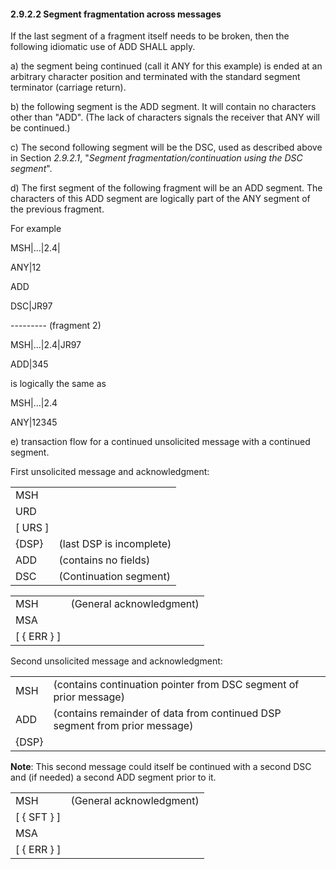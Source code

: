 #### 2.9.2.2 Segment fragmentation across messages

If the last segment of a fragment itself needs to be broken, then the following idiomatic use of ADD SHALL apply.

a) the segment being continued (call it ANY for this example) is ended at an arbitrary character position and terminated with the standard segment terminator (carriage return).

b) the following segment is the ADD segment. It will contain no characters other than "ADD". (The lack of characters signals the receiver that ANY will be continued.)

c) The second following segment will be the DSC, used as described above in Section _2.9.2.1_, "_Segment fragmentation/continuation using the DSC segment_".

d) The first segment of the following fragment will be an ADD segment. The characters of this ADD segment are logically part of the ANY segment of the previous fragment.

For example

MSH|...|2.4|

ANY|12

ADD

DSC|JR97

--------- (fragment 2)

MSH|...|2.4|JR97

ADD|345

is logically the same as

MSH|...|2.4

ANY|12345

e) transaction flow for a continued unsolicited message with a continued segment.

First unsolicited message and acknowledgment:

|     |     |
| --- | --- |
| MSH |  |
| URD |  |
| [ URS ] |  |
| \{DSP} | (last DSP is incomplete) |
| ADD | (contains no fields) |
| DSC | (Continuation segment) |

|     |     |
| --- | --- |
| MSH | (General acknowledgment) |
| MSA |  |
| [ \{ ERR } ] |  |

Second unsolicited message and acknowledgment:

|     |     |
| --- | --- |
| MSH | (contains continuation pointer from DSC segment of prior message) |
| ADD | (contains remainder of data from continued DSP segment from prior message) |
| \{DSP} |  |

**Note**: This second message could itself be continued with a second DSC and (if needed) a second ADD segment prior to it.

|     |     |
| --- | --- |
| MSH | (General acknowledgment) |
| [ \{ SFT } ] |  |
| MSA |  |
| [ \{ ERR } ] |  |
